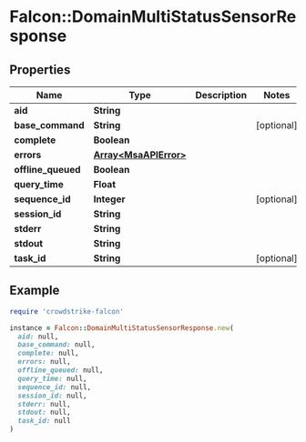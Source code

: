 # Falcon::DomainMultiStatusSensorResponse

## Properties

| Name | Type | Description | Notes |
| ---- | ---- | ----------- | ----- |
| **aid** | **String** |  |  |
| **base_command** | **String** |  | [optional] |
| **complete** | **Boolean** |  |  |
| **errors** | [**Array&lt;MsaAPIError&gt;**](MsaAPIError.md) |  |  |
| **offline_queued** | **Boolean** |  |  |
| **query_time** | **Float** |  |  |
| **sequence_id** | **Integer** |  | [optional] |
| **session_id** | **String** |  |  |
| **stderr** | **String** |  |  |
| **stdout** | **String** |  |  |
| **task_id** | **String** |  | [optional] |

## Example

```ruby
require 'crowdstrike-falcon'

instance = Falcon::DomainMultiStatusSensorResponse.new(
  aid: null,
  base_command: null,
  complete: null,
  errors: null,
  offline_queued: null,
  query_time: null,
  sequence_id: null,
  session_id: null,
  stderr: null,
  stdout: null,
  task_id: null
)
```

